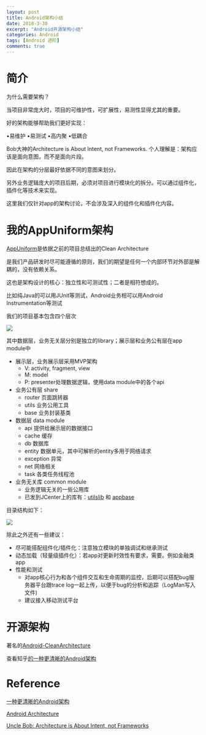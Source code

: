 ```yaml
---
layout: post
title: Android架构小结
date: 2018-3-30
excerpt: "Android开源架构小结"
categories: Android
tags: [Android 进阶]
comments: true
---
```



# 简介

为什么需要架构？

当项目非常庞大时，项目的可维护性，可扩展性，易测性显得尤其的重要。

好的架构能够帮助我们更好实现：

•易维护
•易测试
•高内聚
•低耦合

Bob大神的Architecture is About Intent, not Frameworks. 个人理解是：架构应该是面向意图，而不是面向片段。

因此在架构的分层最好依据不同的意图来划分。

另外业务逻辑庞大的项目后期，必须对项目进行模块化的拆分。可以通过组件化，插件化等技术来实现。

这里我们仅针对app的架构讨论，不会涉及深入的组件化和插件化内容。

# 我的AppUniform架构

[AppUniform](https://github.com/vivianking6855/android-advanced/tree/master/AppUniform)是依据之前的项目总结出的Clean Architecture

是我们产品研发时尽可能遵循的原则，我们的期望是任何一个内部环节对外部是解耦的，没有依赖关系。

这也是架构设计的核心：独立性和可测试性；二者是相符想成的。

比如纯Java的可以用JUnit等测试，Android业务相可以用Android Instrumentation等测试

我们的项目基本包含四个层次

![](https://i.imgur.com/5X0VIG0.jpg)

其中数据层，业务无关层分别是独立的library；展示层和业务公有层在app module中

- 展示层，业务展示层采用MVP架构
    - V: activity, fragment, view
    - M: model
    - P: presenter处理数据逻辑，使用data module中的各个api
- 业务公有层 share
    - router 页面跳转器
    - utils 业务公用工具
    - base 业务封装基类
- 数据层 data module
    - api 提供给展示层的数据接口
    - cache 缓存
    - db 数据库
    - entity 数据单元，其中可解析的entity多用于网络请求
    - exception 异常
    - net 网络相关
    - task 各类任务线程池
- 业务无关库 common module
    - 业务逻辑无关的一些公用库
    - 已发到JCenter上的库有：[utilslib](https://bintray.com/vivianwayne1985/maven/utilslib) 和 [appbase](https://bintray.com/vivianwayne1985/maven/appbase)

目录结构如下：

![](https://i.imgur.com/W6LimMp.jpg)


除此之外还有一些建议：

- 尽可能搭配组件化/插件化：注意独立模块的单独调试和继承测试
- 动态加载（轻量级插件化）：若app对更新时效性有要求，需要。例如金融类app
- 性能和测试
    - 对app核心行为和各个组件交互和生命周期的监控，后期可以搭配bug服务器平台跟trace log一起上传，以便于bug的分析和追踪（LogMan写入文件)
    - 建议接入移动测试平台 
     
# 开源架构

著名的[Android-CleanArchitecture](https://github.com/android10/Android-CleanArchitecture)

查看知乎[的一种更清晰的Android架构](https://zhuanlan.zhihu.com/p/20001838)

# Reference

[一种更清晰的Android架构](https://zhuanlan.zhihu.com/p/20001838)

[Android Architecture](https://github.com/android10/Android-CleanArchitecture)

[Uncle Bob: Architecture is About Intent, not Frameworks](https://www.infoq.com/news/2013/07/architecture_intent_frameworks)